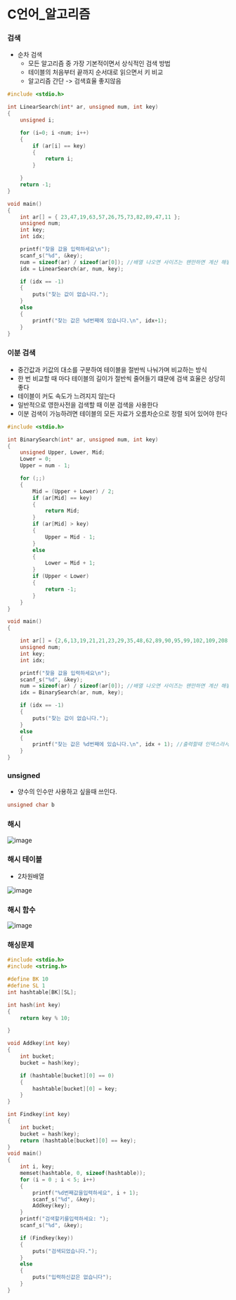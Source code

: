 # C언어_알고리즘

### 검색
- 순차 검색
  - 모든 알고리즘 중 가장 기본적이면서 상식적인 검색 방법
  - 테이블의 처음부터 끝까지 순서대로 읽으면서 키 비교
  - 알고리즘 간단 -> 검색효율 좋지않음
```c
#include <stdio.h>

int LinearSearch(int* ar, unsigned num, int key)
{
	unsigned i;

	for (i=0; i <num; i++)
	{
		if (ar[i] == key)
		{
			return i;
		}

	}
	return -1;
}

void main()
{
	int ar[] = { 23,47,19,63,57,26,75,73,82,89,47,11 };
	unsigned num;
	int key;
	int idx;

	printf("찾을 값을 입력하세요\n");
	scanf_s("%d", &key);
	num = sizeof(ar) / sizeof(ar[0]); //배열 나오면 사이즈는 왠만하면 계산 해놓자
	idx = LinearSearch(ar, num, key);

	if (idx == -1)
	{
		puts("찾는 값이 없습니다.");
	}
	else
	{
		printf("찾는 값은 %d번째에 있습니다.\n", idx+1);
	}
}
```

### 이분 검색
  - 중간값과 키값의 대소를 구분하여 테이블을 절반씩 나눠가며 비교하는 방식
  - 한 번 비교할 때 마다 테이블의 길이가 절반씩 줄어들기 떄문에 검색 효율은 상당히 좋다
  - 테이블이 커도 속도가 느려지지 않는다
  - 일반적으로 영한사전을 검색할 때 이분 검색을 사용한다
  - 이분 검색이 가능하려면 테이블의 모든 자료가 오름차순으로 정렬 되어 있어야 한다
```c
#include <stdio.h>

int BinarySearch(int* ar, unsigned num, int key)
{
	unsigned Upper, Lower, Mid;
	Lower = 0;
	Upper = num - 1;

	for (;;)
	{
		Mid = (Upper + Lower) / 2;
		if (ar[Mid] == key)
		{
			return Mid;
		}
		if (ar[Mid] > key)
		{
			Upper = Mid - 1;
		}
		else
		{
			Lower = Mid + 1;
		}
		if (Upper < Lower)
		{
			return -1;
		}
	}
}

void main()
{

	int ar[] = {2,6,13,19,21,21,23,29,35,48,62,89,90,95,99,102,109,208,629};
	unsigned num;
	int key;
	int idx;

	printf("찾을 값을 입력하세요\n");
	scanf_s("%d", &key);
	num = sizeof(ar) / sizeof(ar[0]); //배열 나오면 사이즈는 왠만하면 계산 해놓자
	idx = BinarySearch(ar, num, key);

	if (idx == -1)
	{
		puts("찾는 값이 없습니다.");
	}
	else
	{
		printf("찾는 값은 %d번째에 있습니다.\n", idx + 1); //출력할때 인덱스라서 +1 해줌
	}
}
```

### unsigned
- 양수의 인수만 사용하고 싶을때 쓰인다.
```c
unsigned char b
```
### 해시
![image](https://user-images.githubusercontent.com/82345970/160525766-970896b6-716b-4960-be02-c03696b0939f.png)

### 해시 테이블
- 2차원배열

![image](https://user-images.githubusercontent.com/82345970/160526328-6883470d-1993-4764-9764-02c27c65b30a.png)

### 해시 함수

![image](https://user-images.githubusercontent.com/82345970/160526665-226839ab-6634-4391-8da0-a6c5552b8c89.png)

### 해싱문제
```c
#include <stdio.h>
#include <string.h>

#define BK 10
#define SL 1
int hashtable[BK][SL];

int hash(int key)
{
	return key % 10;

}

void Addkey(int key)
{
	int bucket;
	bucket = hash(key);

	if (hashtable[bucket][0] == 0)
	{
		hashtable[bucket][0] = key;
	}
}

int Findkey(int key)
{
	int bucket;
	bucket = hash(key);
	return (hashtable[bucket][0] == key);
}
void main()
{
	int i, key;
	memset(hashtable, 0, sizeof(hashtable));
	for (i = 0 ; i < 5; i++)
	{
		printf("%d번째값을입력하세요", i + 1);
		scanf_s("%d", &key);
		Addkey(key);
	}
	printf("검색할키를입력하세요: ");
	scanf_s("%d", &key);

	if (Findkey(key))
	{
		puts("검색되었습니다.");
	}
	else
	{
		puts("입력하신값은 없습니다");
	}
}
```
